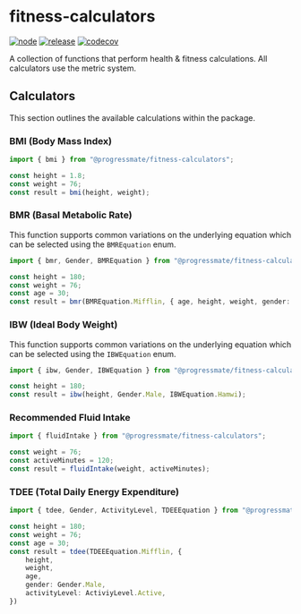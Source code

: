 # fitness-calculators

[![node](https://github.com/progressmate/fitness-calculators/actions/workflows/node.yml/badge.svg)](https://github.com/progressmate/fitness-calculators/actions/workflows/node.yml) [![release](https://github.com/progressmate/fitness-calculators/actions/workflows/release.yml/badge.svg)](https://github.com/progressmate/fitness-calculators/actions/workflows/release.yml) [![codecov](https://codecov.io/github/progressmate/fitness-calculators/graph/badge.svg?token=GKHNSMJMK2)](https://codecov.io/github/progressmate/fitness-calculators)

A collection of functions that perform health & fitness calculations. All calculators use the metric system.

## Calculators

This section outlines the available calculations within the package.

### BMI (Body Mass Index)

```ts
import { bmi } from "@progressmate/fitness-calculators";

const height = 1.8;
const weight = 76;
const result = bmi(height, weight);
```

### BMR (Basal Metabolic Rate)

This function supports common variations on the underlying equation which can be selected using the `BMREquation` enum.

```ts
import { bmr, Gender, BMREquation } from "@progressmate/fitness-calculators";

const height = 180;
const weight = 76;
const age = 30;
const result = bmr(BMREquation.Mifflin, { age, height, weight, gender: Gender.Male });
```

### IBW (Ideal Body Weight)

This function supports common variations on the underlying equation which can be selected using the `IBWEquation` enum.

```ts
import { ibw, Gender, IBWEquation } from "@progressmate/fitness-calculators";

const height = 180;
const result = ibw(height, Gender.Male, IBWEquation.Hamwi);
```

### Recommended Fluid Intake

```ts
import { fluidIntake } from "@progressmate/fitness-calculators";

const weight = 76;
const activeMinutes = 120;
const result = fluidIntake(weight, activeMinutes);
```

### TDEE (Total Daily Energy Expenditure)

```ts
import { tdee, Gender, ActivityLevel, TDEEEquation } from "@progressmate/fitness-calculators";

const height = 180;
const weight = 76;
const age = 30;
const result = tdee(TDEEEquation.Mifflin, { 
    height, 
    weight, 
    age, 
    gender: Gender.Male, 
    activityLevel: ActiviyLevel.Active,
})
```
